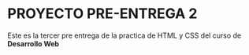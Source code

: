 # PROYECTO PRE-ENTREGA 2

Este es la tercer pre entrega de la practica de HTML y CSS del curso de **Desarrollo Web**
